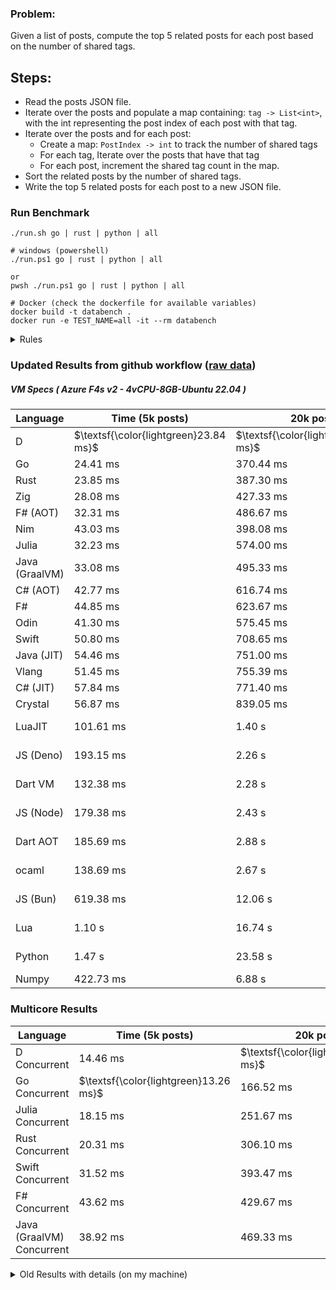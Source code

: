 ### Problem:

Given a list of posts, compute the top 5 related posts for each post based on the number of shared tags.

## Steps:

-   Read the posts JSON file.
-   Iterate over the posts and populate a map containing: `tag -> List<int>`, with the int representing the post index of each post with that tag.
-   Iterate over the posts and for each post:
    -   Create a map: `PostIndex -> int` to track the number of shared tags
    -   For each tag, Iterate over the posts that have that tag
    -   For each post, increment the shared tag count in the map.
-   Sort the related posts by the number of shared tags.
-   Write the top 5 related posts for each post to a new JSON file.

### Run Benchmark

```
./run.sh go | rust | python | all

# windows (powershell)
./run.ps1 go | rust | python | all

or
pwsh ./run.ps1 go | rust | python | all

# Docker (check the dockerfile for available variables)
docker build -t databench .
docker run -e TEST_NAME=all -it --rm databench
```

<details>
<summary> Rules </summary>

<h3>No:</h3>

-   FFI (including assembly inlining)
-   Unsafe code blocks
-   Custom benchmarking
-   Disabling runtime checks (bounds etc)
-   Specific hardware targeting
-   SIMD for single threaded solutions
-   Hardcoding number of posts
-   Lazy evaluation (Unless results are computed at runtime and timed)
-   Computation Caching

<h3>Must:</h3>

-   Support up to 100,000 posts
-   Parse json at runtime
-   Support up to 100 tags
-   Use a stable release of the compiler/runtime
-   Represent tags as strings
-   Be production ready
-   Use general purpose datastructures (not tailored for this benchmark)
</details>

### Updated Results from github workflow ([raw data](https://github.com/jinyus/related_post_gen/blob/main/raw_results.md))

##### VM Specs ( Azure F4s v2 - 4vCPU-8GB-Ubuntu 22.04 )

| Language       | Time (5k posts)                       | 20k posts                              | 60k posts                           | Total    |
| -------------- | ------------------------------------- | -------------------------------------- | ----------------------------------- | -------- |
| D              | $\textsf{\color{lightgreen}23.84 ms}$ | $\textsf{\color{lightgreen}302.34 ms}$ | $\textsf{\color{lightgreen}2.63 s}$ | 2.95 s   |
| Go             | 24.41 ms                              | 370.44 ms                              | 3.28 s                              | 3.67 s   |
| Rust           | 23.85 ms                              | 387.30 ms                              | 3.45 s                              | 3.86 s   |
| Zig            | 28.08 ms                              | 427.33 ms                              | 3.82 s                              | 4.28 s   |
| F# (AOT)       | 32.31 ms                              | 486.67 ms                              | 4.14 s                              | 4.66 s   |
| Nim            | 43.03 ms                              | 398.08 ms                              | 4.96 s                              | 5.40 s   |
| Julia          | 32.23 ms                              | 574.00 ms                              | 5.05 s                              | 5.65 s   |
| Java (GraalVM) | 33.08 ms                              | 495.33 ms                              | 5.29 s                              | 5.82 s   |
| C# (AOT)       | 42.77 ms                              | 616.74 ms                              | 5.42 s                              | 6.08 s   |
| F#             | 44.85 ms                              | 623.67 ms                              | 5.52 s                              | 6.19 s   |
| Odin           | 41.30 ms                              | 575.45 ms                              | 6.07 s                              | 6.69 s   |
| Swift          | 50.80 ms                              | 708.65 ms                              | 6.19 s                              | 6.95 s   |
| Java (JIT)     | 54.46 ms                              | 751.00 ms                              | 6.45 s                              | 7.25 s   |
| Vlang          | 51.45 ms                              | 755.39 ms                              | 6.67 s                              | 7.48 s   |
| C# (JIT)       | 57.84 ms                              | 771.40 ms                              | 6.84 s                              | 7.67 s   |
| Crystal        | 56.87 ms                              | 839.05 ms                              | 7.46 s                              | 8.35 s   |
| LuaJIT         | 101.61 ms                             | 1.40 s                                 | 11.76 s                             | 13.27 s  |
| JS (Deno)      | 193.15 ms                             | 2.26 s                                 | 20.11 s                             | 22.56 s  |
| Dart VM        | 132.38 ms                             | 2.28 s                                 | 21.13 s                             | 23.54 s  |
| JS (Node)      | 179.38 ms                             | 2.43 s                                 | 22.53 s                             | 25.14 s  |
| Dart AOT       | 185.69 ms                             | 2.88 s                                 | 25.81 s                             | 28.88 s  |
| ocaml          | 138.69 ms                             | 2.67 s                                 | 33.68 s                             | 36.49 s  |
| JS (Bun)       | 619.38 ms                             | 12.06 s                                | 105.76 s                            | 118.44 s |
| Lua            | 1.10 s                                | 16.74 s                                | 150.10 s                            | 167.94 s |
| Python         | 1.47 s                                | 23.58 s                                | 215.95 s                            | 240.99 s |
| Numpy          | 422.73 ms                             | 6.88 s                                 | OutofMemory                         | N/A      |

### Multicore Results

| Language                  | Time (5k posts)                       | 20k posts                              | 60k posts                           | Total  |
| ------------------------- | ------------------------------------- | -------------------------------------- | ----------------------------------- | ------ |
| D Concurrent              | 14.46 ms                              | $\textsf{\color{lightgreen}144.32 ms}$ | $\textsf{\color{lightgreen}1.17 s}$ | 1.33 s |
| Go Concurrent             | $\textsf{\color{lightgreen}13.26 ms}$ | 166.52 ms                              | 1.43 s                              | 1.61 s |
| Julia Concurrent          | 18.15 ms                              | 251.67 ms                              | 2.13 s                              | 2.40 s |
| Rust Concurrent           | 20.31 ms                              | 306.10 ms                              | 2.73 s                              | 3.06 s |
| Swift Concurrent          | 31.52 ms                              | 393.47 ms                              | 3.45 s                              | 3.88 s |
| F# Concurrent             | 43.62 ms                              | 429.67 ms                              | 3.45 s                              | 3.93 s |
| Java (GraalVM) Concurrent | 38.92 ms                              | 469.33 ms                              | 5.31 s                              | 5.82 s |

<details>
<summary> Old Results with details (on my machine) </summary>

| Language   | Processing Time | Total (+ I/O) | Details                                                                                                                                                                                                                                                                                         |
| ---------- | --------------- | ------------- | ----------------------------------------------------------------------------------------------------------------------------------------------------------------------------------------------------------------------------------------------------------------------------------------------- |
| Rust       | -               | 4.5s          | Initial                                                                                                                                                                                                                                                                                         |
| Rust v2    | -               | 2.60s         | Replace std HashMap with fxHashMap by [phazer99](https://www.reddit.com/r/rust/comments/16plgok/comment/k1rtr4x/?utm_source=share&utm_medium=web2x&context=3)                                                                                                                                   |
| Rust v3    | -               | 1.28s         | Preallocate and reuse map and unstable sort by [vdrmn](https://www.reddit.com/r/rust/comments/16plgok/comment/k1rzo7g/?utm_source=share&utm_medium=web2x&context=3) and [Darksonn](https://www.reddit.com/r/rust/comments/16plgok/comment/k1rzwdx/?utm_source=share&utm_medium=web2x&context=3) |
| Rust v4    | -               | 0.13s         | Use Post index as key instead of Pointer and Binary Heap by [RB5009](https://www.reddit.com/r/rust/comments/16plgok/comment/k1s5ea0/?utm_source=share&utm_medium=web2x&context=3)                                                                                                               |
| Rust v5    | 38ms            | 52ms          | Rm hashing from loop and use vec[count] instead of map[index]count by RB5009                                                                                                                                                                                                                    |
| Rust v6    | 23ms            | 36ms          | Optimized Binary Heap Ops by [scottlamb](https://github.com/jinyus/related_post_gen/pull/12)                                                                                                                                                                                                    |
| Rust Rayon | 9ms             | 22ms          | Parallelize by [masmullin2000](https://github.com/jinyus/related_post_gen/pull/4)                                                                                                                                                                                                               |
| Rust Rayon | 8ms             | 22ms          | Remove comparison out of hot loop                                                                                                                                                                                                                                                               |
| ⠀          | ⠀               | ⠀             | ⠀                                                                                                                                                                                                                                                                                               |
| Go         | -               | 1.5s          | Initial                                                                                                                                                                                                                                                                                         |
| Go v2      | -               | 80ms          | Add rust optimizations                                                                                                                                                                                                                                                                          |
| Go v3      | 56ms            | 70ms          | Use goccy/go-json                                                                                                                                                                                                                                                                               |
| Go v3      | 34ms            | 55ms          | Use generic binaryheap by [DrBlury](https://github.com/jinyus/related_post_gen/pull/7)                                                                                                                                                                                                          |
| Go v4      | 26ms            | 50ms          | Replace binary heap with custom priority queue                                                                                                                                                                                                                                                  |
| Go v5      | 20ms            | 43ms          | Remove comparison out of hot loop                                                                                                                                                                                                                                                               |
| Go Con     | 10ms            | 33ms          | Go concurrency by [tirprox](https://github.com/jinyus/related_post_gen/pull/17) and [DrBlury](https://github.com/jinyus/related_post_gen/pull/8)                                                                                                                                                |
| Go Con v2  | 5ms             | 29ms          | Use arena, use waitgroup, rm binheap by [DrBlury](https://github.com/jinyus/related_post_gen/pull/20)                                                                                                                                                                                           |
| ⠀          | ⠀               | ⠀             | ⠀                                                                                                                                                                                                                                                                                               |
| Python     | -               | 7.81s         | Initial                                                                                                                                                                                                                                                                                         |
| Python v2  | 1.35s           | 1.53s         | Add rust optimizations by [dave-andersen](https://github.com/jinyus/related_post_gen/pull/10)                                                                                                                                                                                                   |
| Numpy      | 0.57s           | 0.85s         | Numpy implementation by [Copper280z](https://github.com/jinyus/related_post_gen/pull/11)                                                                                                                                                                                                        |
| ⠀          | ⠀               | ⠀             | ⠀                                                                                                                                                                                                                                                                                               |
| Crystal    | 50ms            | 96ms          | Inital w/ previous optimizations                                                                                                                                                                                                                                                                |
| Crystal v2 | 33ms            | 72ms          | Replace binary heap with custom priority queue                                                                                                                                                                                                                                                  |
| ⠀          | ⠀               | ⠀             | ⠀                                                                                                                                                                                                                                                                                               |
| Odin       | 110ms           | 397ms         | Ported from golang code                                                                                                                                                                                                                                                                         |
| Odin v2    | 104ms           | 404ms         | Remove comparison out of hot loop                                                                                                                                                                                                                                                               |
| ⠀          | ⠀               | ⠀             | ⠀                                                                                                                                                                                                                                                                                               |
| Dart VM    | 125ms           | 530ms         | Ported from golang code                                                                                                                                                                                                                                                                         |
| Dart bin   | 274ms           | 360ms         | Compiled executable                                                                                                                                                                                                                                                                             |
| ⠀          | ⠀               | ⠀             | ⠀                                                                                                                                                                                                                                                                                               |
| Vlang      | 339ms           | 560ms         | Ported from golang code                                                                                                                                                                                                                                                                         |
| ⠀          | ⠀               | ⠀             | ⠀                                                                                                                                                                                                                                                                                               |
| Zig        | 80ms            | 110ms         | Provided by [akhildevelops](https://github.com/jinyus/related_post_gen/pull/30)                                                                                                                                                                                                                 |

</details>
